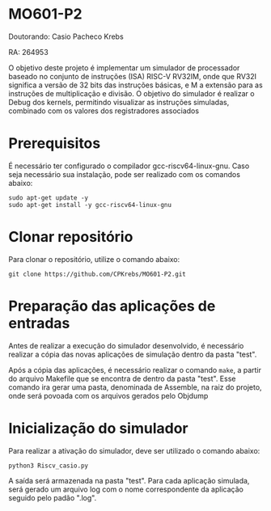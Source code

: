 # MO601-P2

Doutorando: Casio Pacheco Krebs

RA: 264953

O objetivo deste projeto é implementar um simulador de processador baseado no conjunto de instruções (ISA) RISC-V RV32IM, onde que RV32I significa a versão de 32 bits das instruções básicas, e M a extensão para as instruções de multiplicação e divisão. O objetivo do simulador é realizar o Debug dos kernels, permitindo visualizar as instruções simuladas, combinado com os valores dos registradores associados 

# Prerequisitos

É necessário ter configurado o compilador gcc-riscv64-linux-gnu. Caso seja necessário sua instalação, pode ser realizado com os comandos abaixo:

```
sudo apt-get update -y
sudo apt-get install -y gcc-riscv64-linux-gnu
```



# Clonar repositório

Para clonar o repositório, utilize o comando abaixo:

```
git clone https://github.com/CPKrebs/MO601-P2.git
```


# Preparação das aplicações de entradas

Antes de realizar a execução do simulador desenvolvido, é necessário realizar a cópia das novas aplicações de simulação dentro da pasta "test".


Após a cópia das aplicações, é necessário realizar o comando ```make```, a partir do arquivo Makefile que se encontra de dentro da pasta "test". Esse comando ira gerar uma pasta, denominada de Assemble, na raiz do projeto, onde será povoada com os arquivos gerados pelo Objdump


# Inicialização do simulador


Para realizar a ativação do simulador, deve ser utilizado o comando abaixo:

```
python3 Riscv_casio.py 
```

A saída será armazenada na pasta "test". Para cada aplicação simulada, será gerado um arquivo log com o nome correspondente da aplicação seguido pelo padão ".log".